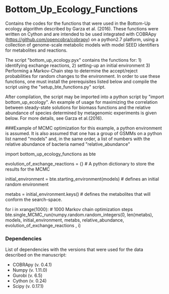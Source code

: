 # Bottom_Up_Ecology_Functions

Contains the codes for the functions that were used in the Bottom-Up ecology algorithm described by Garza et al. (2016). These functions were written on Cython and are intended to be used integrated with COBRApy (https://github.com/opencobra/cobrapy) on a python2.7 platform, using a collection of genome-scale metabolic models with model SEED identifiers for metabolites and reactions.  

The script "bottom_up_ecology.pyx" contains the functions for: 1) identifying exchange reactions, 2) setting-up an initial environment 3) Performing a Markov-Chain step to determine the accept/reject probabilities for random changes to the environment. In order to use these functions, one must install the prerequisites listed below and compile the script using the "setup_bte_functions.py" script.

After compilation, the script may be imported into a python script by "import bottom_up_ecology". An example of usage for maximizing the correlation between steady-state solutions for biomass functions and the relative abundance of species determined by metagenomic experiments is given below. For more details, see Garza et al.(2016).

###Example of MCMC optimization
for this example, a python environment is assumed. It is also assumed that one has a group of GSMMs on a python list named "models" and, in the same order, a list of numbers with the relative abundance of bacteria named "relative_abundance"  


import bottom_up_ecology_functions as bte


evolution_of_exchange_reactions = {} # A python dictionary to store the results for the MCMC

initial_environment = bte.starting_environment(models) # defines an initial random environment

metabs = initial_environment.keys() # defines the metabolites that will conform the search-space.

for i in xrange(1000): # 1000 Markov chain optimization steps
    bte.single_MCMC_run(numpy.random.random_integers(0, len(metabs), models, initial_environment, metabs, relative_abundance, evolution_of_exchange_reactions , i)


### Dependencies

List of dependencies with the versions that were used for the data described on the manuscript:

- COBRApy (v. 0.4.1)
- Numpy (v. 1.11.0)
- Gurobi (v. 6.5)
- Cython (v. 0.24)
- Scipy (v. 0.17.1)


